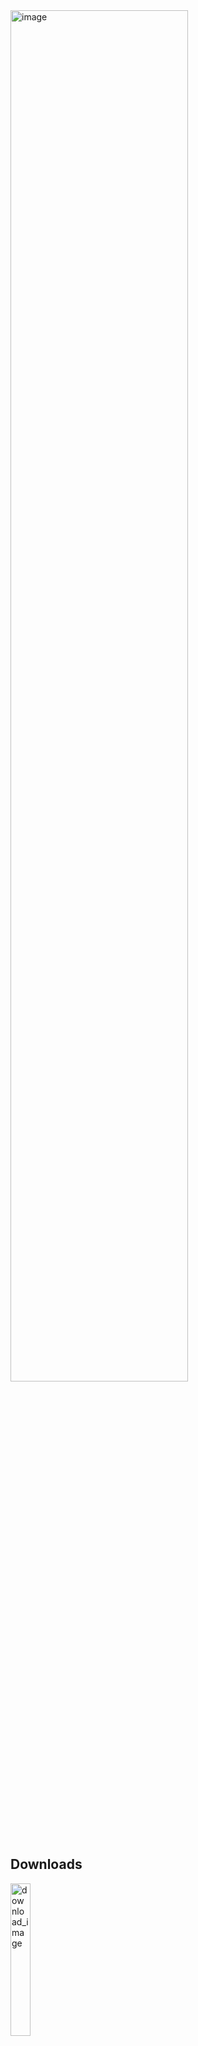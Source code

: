 <img width="75%" height="75%" alt="image" src="https://github.com/user-attachments/assets/a8e503a2-4db0-4e42-bffe-f3777bac81ce" />

## Downloads
<img width="25%" height="25%" alt="download_image" src="https://github.com/user-attachments/assets/90da2796-f589-4e30-ada1-73b3507791c5" />

| Architecture    | Windows |
|-----------------|---------|
| x86-64 (64-bit) | [EXE]  |

[EXE]: https://github.com/nikolasdogan/SuMMoo---LoL-Cliend-Auto-Acceps-NO-SCRIPT/releases/download/v0.0.1/LoLAutoPilot.exe

# Summoo Bridge

An open-source utility that allows you to remotely manage the **League of Legends** client (LCU) using chat commands (START, STOP, TRANSFER, BAN, ANNOUNCE), auto-accepting when a match is found and auto-picking if your preference list allows.

## Features
- Lobby & DM commands → real LCU operations
- Auto-accept (accept as soon as the window opens)
- Preferential auto-pick (e.g., shaco, teemo, trundle)
- Lightweight, single Python process

## Installation
1) Python 3.10+
2) `pip install -r requirements.txt`
3) Run with League Client open: `python main.py`

### Environment variables
- `AUTO_READY=true|false` (default: true)
- `LOG_LEVEL=INFO|DEBUG`

## Responsible use
This project is for educational/automation purposes. Do not use it for cheating, harassment, or EULA/ToS violations.
All risks are at the user's expense; check Riot's terms.


# Summoo Bridge

Sohbetten gelen komutlarla (BASLAT, DURDUR, DEVRET, BAN, ANONS) **League of Legends** istemcisini (LCU) uzaktan yönetmenizi, maç bulununca **auto-accept**, tercih listeniz uygunsa **auto-pick** yapmanızı sağlayan açık kaynak bir yardımcı.

## Özellikler
- Lobby & DM komutları → gerçek LCU işlemleri
- Auto-accept (pencere açılır açılmaz kabul)
- Tercihli auto-pick (örn. shaco, teemo, trundle)
- Hafif, tek Python süreci

## Kurulum
1) Python 3.10+  
2) `pip install -r requirements.txt`  
3) League Client açıkken çalıştır: `python main.py`

### Ortam değişkenleri
- `AUTO_READY=true|false` (varsayılan: true)
- `LOG_LEVEL=INFO|DEBUG`

## Sorumlu kullanım
Bu proje eğitim/otomasyon amaçlıdır. Hile, taciz, EULA/ToS ihlali için kullanmayın.
Tüm riskler kullanıcıya aittir; Riot’un şartlarını kontrol edin.


